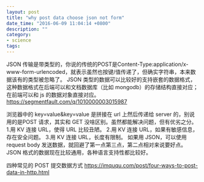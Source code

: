 ```yaml
---
layout: post
title: "why post data choose json not form"
date_time: "2016-06-09 11:04:14 +0800"
description: ""
category:
- science
tags:
---
```


JSON 传输是带类型的，你说的传统的POST是Content-Type:application/x-www-form-urlencoded，就表示虽然也按键/值传递了，但确实字符串，本来数据该有的类型被忽略了。
JSON 类型的数据可以比较好的支持嵌套的数据格式，这种数据格式在后端可以和文档数据库（比如 mongodb）的存储结构直接对应；在前端可以和 js 的数据对象直接对应。
https://segmentfault.com/q/1010000003015987

浏览器中的 key=value&key=value 是拼接在 url 上然后传递给 server 的，别说用的是POST 请求，其实和 GET 没啥区别。虽然都能解决问题，但有优劣之分。
1.用 KV 连接 URL，使得 URL 比较丑陋。
2.用 KV 连接 URL，如果有敏感信息，存在安全问题。
3.用 KV 连接 URL，长度有限制。
如果用 JSON，可以使用 request body 发送数据，就回避了第一点第三点，第二点相对来说要好点。
JSON 格式的数据现在比较通用，各种语言支持性都比较好。

四种常见的 POST 提交数据方式
https://imququ.com/post/four-ways-to-post-data-in-http.html
